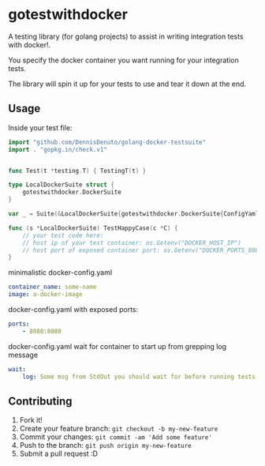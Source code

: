 # gotestwithdocker

A testing library (for golang projects) to assist in writing integration tests with docker!.

You specify the docker container you want running for your integration tests.

The library will spin it up for your tests to use and tear it down at the end.

## Usage

Inside your test file:
```go
import "github.com/DennisDenuto/golang-docker-testsuite"
import . "gopkg.in/check.v1"


func Test(t *testing.T) { TestingT(t) }

type LocalDockerSuite struct {
	gotestwithdocker.DockerSuite
}

var _ = Suite(&LocalDockerSuite{gotestwithdocker.DockerSuite{ConfigYaml: "./docker-config.yaml"}})

func (s *LocalDockerSuite) TestHappyCase(c *C) {
	// your test code here: 
	// host ip of your test container: os.Getenv("DOCKER_HOST_IP")
	// host port of exposed container port: os.Getenv("DOCKER_PORTS_8080/tcp")
}
```
minimalistic docker-config.yaml
```yaml
container_name: some-name
image: a-docker-image
```
docker-config.yaml with exposed ports:
```yaml
ports:
	- 8080:8080
```
docker-config.yaml wait for container to start up from grepping log message
```yaml
wait:
	log: Some msg from StdOut you should wait for before running tests
```
## Contributing

1. Fork it!
2. Create your feature branch: `git checkout -b my-new-feature`
3. Commit your changes: `git commit -am 'Add some feature'`
4. Push to the branch: `git push origin my-new-feature`
5. Submit a pull request :D

